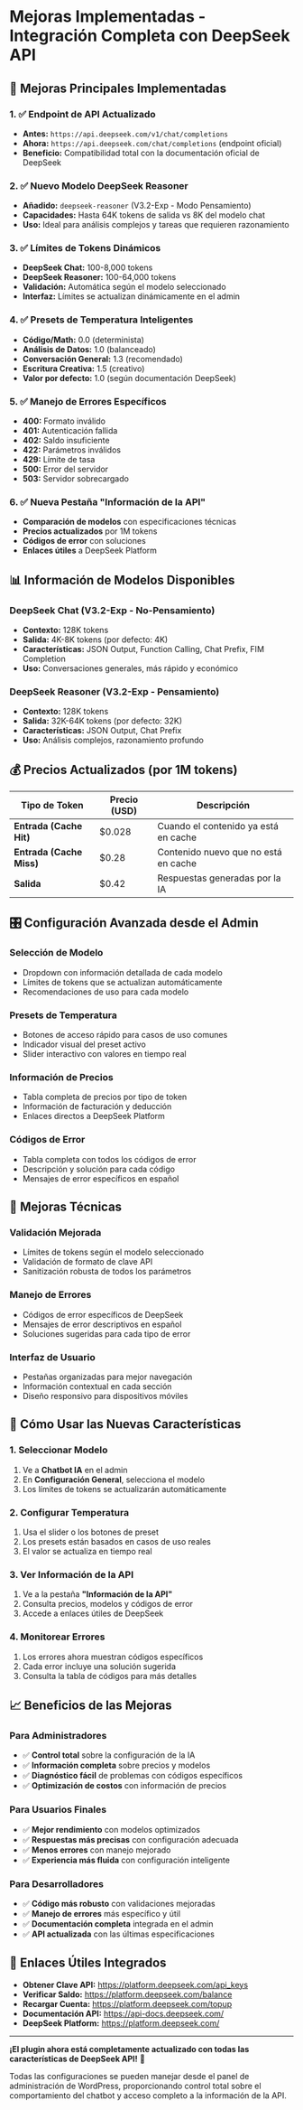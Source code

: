 # Mejoras Implementadas - Integración Completa con DeepSeek API

## 🚀 **Mejoras Principales Implementadas**

### 1. **✅ Endpoint de API Actualizado**
- **Antes:** `https://api.deepseek.com/v1/chat/completions`
- **Ahora:** `https://api.deepseek.com/chat/completions` (endpoint oficial)
- **Beneficio:** Compatibilidad total con la documentación oficial de DeepSeek

### 2. **✅ Nuevo Modelo DeepSeek Reasoner**
- **Añadido:** `deepseek-reasoner` (V3.2-Exp - Modo Pensamiento)
- **Capacidades:** Hasta 64K tokens de salida vs 8K del modelo chat
- **Uso:** Ideal para análisis complejos y tareas que requieren razonamiento

### 3. **✅ Límites de Tokens Dinámicos**
- **DeepSeek Chat:** 100-8,000 tokens
- **DeepSeek Reasoner:** 100-64,000 tokens
- **Validación:** Automática según el modelo seleccionado
- **Interfaz:** Límites se actualizan dinámicamente en el admin

### 4. **✅ Presets de Temperatura Inteligentes**
- **Código/Math:** 0.0 (determinista)
- **Análisis de Datos:** 1.0 (balanceado)
- **Conversación General:** 1.3 (recomendado)
- **Escritura Creativa:** 1.5 (creativo)
- **Valor por defecto:** 1.0 (según documentación DeepSeek)

### 5. **✅ Manejo de Errores Específicos**
- **400:** Formato inválido
- **401:** Autenticación fallida
- **402:** Saldo insuficiente
- **422:** Parámetros inválidos
- **429:** Límite de tasa
- **500:** Error del servidor
- **503:** Servidor sobrecargado

### 6. **✅ Nueva Pestaña "Información de la API"**
- **Comparación de modelos** con especificaciones técnicas
- **Precios actualizados** por 1M tokens
- **Códigos de error** con soluciones
- **Enlaces útiles** a DeepSeek Platform

## 📊 **Información de Modelos Disponibles**

### **DeepSeek Chat (V3.2-Exp - No-Pensamiento)**
- **Contexto:** 128K tokens
- **Salida:** 4K-8K tokens (por defecto: 4K)
- **Características:** JSON Output, Function Calling, Chat Prefix, FIM Completion
- **Uso:** Conversaciones generales, más rápido y económico

### **DeepSeek Reasoner (V3.2-Exp - Pensamiento)**
- **Contexto:** 128K tokens
- **Salida:** 32K-64K tokens (por defecto: 32K)
- **Características:** JSON Output, Chat Prefix
- **Uso:** Análisis complejos, razonamiento profundo

## 💰 **Precios Actualizados (por 1M tokens)**

| Tipo de Token | Precio (USD) | Descripción |
|---------------|--------------|-------------|
| **Entrada (Cache Hit)** | $0.028 | Cuando el contenido ya está en cache |
| **Entrada (Cache Miss)** | $0.28 | Contenido nuevo que no está en cache |
| **Salida** | $0.42 | Respuestas generadas por la IA |

## 🎛️ **Configuración Avanzada desde el Admin**

### **Selección de Modelo**
- Dropdown con información detallada de cada modelo
- Límites de tokens que se actualizan automáticamente
- Recomendaciones de uso para cada modelo

### **Presets de Temperatura**
- Botones de acceso rápido para casos de uso comunes
- Indicador visual del preset activo
- Slider interactivo con valores en tiempo real

### **Información de Precios**
- Tabla completa de precios por tipo de token
- Información de facturación y deducción
- Enlaces directos a DeepSeek Platform

### **Códigos de Error**
- Tabla completa con todos los códigos de error
- Descripción y solución para cada código
- Mensajes de error específicos en español

## 🔧 **Mejoras Técnicas**

### **Validación Mejorada**
- Límites de tokens según el modelo seleccionado
- Validación de formato de clave API
- Sanitización robusta de todos los parámetros

### **Manejo de Errores**
- Códigos de error específicos de DeepSeek
- Mensajes de error descriptivos en español
- Soluciones sugeridas para cada tipo de error

### **Interfaz de Usuario**
- Pestañas organizadas para mejor navegación
- Información contextual en cada sección
- Diseño responsivo para dispositivos móviles

## 🚀 **Cómo Usar las Nuevas Características**

### **1. Seleccionar Modelo**
1. Ve a **Chatbot IA** en el admin
2. En **Configuración General**, selecciona el modelo
3. Los límites de tokens se actualizarán automáticamente

### **2. Configurar Temperatura**
1. Usa el slider o los botones de preset
2. Los presets están basados en casos de uso reales
3. El valor se actualiza en tiempo real

### **3. Ver Información de la API**
1. Ve a la pestaña **"Información de la API"**
2. Consulta precios, modelos y códigos de error
3. Accede a enlaces útiles de DeepSeek

### **4. Monitorear Errores**
1. Los errores ahora muestran códigos específicos
2. Cada error incluye una solución sugerida
3. Consulta la tabla de códigos para más detalles

## 📈 **Beneficios de las Mejoras**

### **Para Administradores**
- ✅ **Control total** sobre la configuración de la IA
- ✅ **Información completa** sobre precios y modelos
- ✅ **Diagnóstico fácil** de problemas con códigos específicos
- ✅ **Optimización de costos** con información de precios

### **Para Usuarios Finales**
- ✅ **Mejor rendimiento** con modelos optimizados
- ✅ **Respuestas más precisas** con configuración adecuada
- ✅ **Menos errores** con manejo mejorado
- ✅ **Experiencia más fluida** con configuración inteligente

### **Para Desarrolladores**
- ✅ **Código más robusto** con validaciones mejoradas
- ✅ **Manejo de errores** más específico y útil
- ✅ **Documentación completa** integrada en el admin
- ✅ **API actualizada** con las últimas especificaciones

## 🔗 **Enlaces Útiles Integrados**

- **Obtener Clave API:** https://platform.deepseek.com/api_keys
- **Verificar Saldo:** https://platform.deepseek.com/balance
- **Recargar Cuenta:** https://platform.deepseek.com/topup
- **Documentación API:** https://api-docs.deepseek.com/
- **DeepSeek Platform:** https://platform.deepseek.com/

---

**¡El plugin ahora está completamente actualizado con todas las características de DeepSeek API!** 🎉

Todas las configuraciones se pueden manejar desde el panel de administración de WordPress, proporcionando control total sobre el comportamiento del chatbot y acceso completo a la información de la API.
